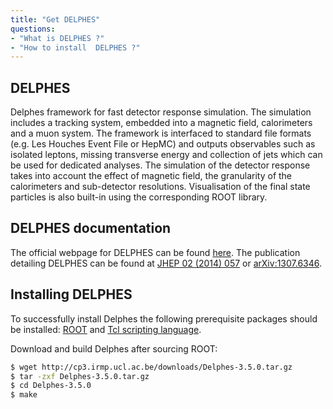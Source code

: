 ```yaml
---
title: "Get DELPHES"
questions:
- "What is DELPHES ?"
- "How to install  DELPHES ?"
---
```


## DELPHES

Delphes framework for fast detector response simulation. The simulation includes a tracking system, embedded into a magnetic field, calorimeters and a muon system. The framework is interfaced to standard file formats (e.g. Les Houches Event File or HepMC) and outputs observables such as isolated leptons, missing transverse energy and collection of jets which can be used for dedicated analyses. The simulation of the detector response takes into account the effect of magnetic field, the granularity of the calorimeters and sub-detector resolutions. Visualisation of the final state particles is also built-in using the corresponding ROOT library.

## DELPHES documentation

The official webpage for DELPHES can be found [here](https://cp3.irmp.ucl.ac.be/projects/delphes). 
The publication detailing DELPHES can be found at [JHEP 02 (2014) 057](http://dx.doi.org/10.1007/JHEP02(2014)057) or [arXiv:1307.6346](http://arxiv.org/abs/1307.6346). 

## Installing DELPHES 

To successfully install Delphes the following prerequisite packages should be installed: [ROOT](https://saghosh.github.io/root-short-exercise/02-get-root/index.html) and [Tcl scripting language](http://www.tcl.tk/).

Download and build Delphes after sourcing ROOT:

```bash
$ wget http://cp3.irmp.ucl.ac.be/downloads/Delphes-3.5.0.tar.gz
$ tar -zxf Delphes-3.5.0.tar.gz
$ cd Delphes-3.5.0
$ make
```
